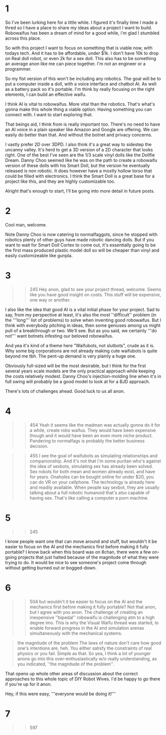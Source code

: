 # 1
So I've been lurking here for a little while. I figured it's finally time I made a thred so I have a place to share my ideas about a project I want to build. Robowaifus has been a dream of mind for a good while, i'm glad I stumbled across this place.

So with this project I want to focus on something that is viable now, with todays tech. And it has to be affordable, under $1k. I don't have 10k to drop on Real doll robot, or even 2k for a sex doll. This also has to be something an average anon like me can piece together. I'm not an engineer or a programmer. 

So my fist version of this won't be including any robotics. The goal will be to put a computer inside a doll, with a voice interface and chatbot AI. As well as a battery pack so it's portable. I'm think by really focusing on the right elements, I can build an effective waifu.

I think AI is vital to robowaifus. More vital than the robotics. That's what's gonna make this whole thing a viable option. Having something you can connect with. I want to start exploring that.

That beings aid, I think from is really important too. There's no need to have an AI voice in a plain speaker like Amazon and Google are offering. We can easily do better than that. And without the botnet and privacy concerns.

I vastly prefer 2D over 3DPD.  I also think it's a great way to sidestep the uncanny valley. It's herd to get a 3D version of a 2D character that looks right. One of the best I've seen are the 1/3 scale vinyl dolls like the Dollfie Dream.  Danny Choo seemed like he was on the path to create a robowaifu version of these dolls with his Smart Doll, but the version he eventually released is non robotic. It does however have a mostly hollow torso that could be filled with electronics. I think the Smart Doll is a great base for a project like this, and they are highly customizable too.

Alright that's enough to start, I'll be going into more detail in future posts.

# 2
Cool man, welcome.

Note Danny Choo is now catering to normalfaggots, since he stopped with robotics plenty of other guys have made robotic dancing dolls.  But if you want to wait for Smart Doll Cortex to come out, it's essentially going to be the first mass produced plastic model doll so will be cheaper than vinyl and easily customizeable like gunpla.

# 3
>>245
Hey anon, glad to see your project thread, welcome. Seems like you have good insight on costs. This stuff will be expensive, one way or another.

I also like the idea that good AI is a vital initial phase for your project. Sad to say, from my perspective at least, it's also the most ''difficult'' problem (in the '''long''' list of problems) to solve when inventing good robowaifus. But I think with everybody pitching in ideas, then some geniuses among us might pull of a breakthrough or two. We'll see. But as you said, we certainly '''do not''' want botnets infesting our beloved robowaifus.

And yea it's kind of a theme here "Waifubots, not slutbots", crude as it is. Why some big corporations are not already making cute waifubots is quite beyond me tbh. The pent-up demand is very plainly a huge one.

Obviously full-sized will be the most desirable, but I think for the first several years scale models are the only practical approach while keeping the costs relatively modest. Danny Choo's injection-molding line when it's in full swing will probably be a good model to look at for a BJD approach.

There's lots of challenges ahead. Good luck to us all anon.

# 4
>>454
Yeah it seems like the madman was actually gonna do it for a while, create robo waifus. They would have been expensive though and it would have been an even more niche product. Pandering to normalfags is probably the better business decision. 

>>455
I see the goal of waifubots as simulating relationships and companionship. And it's not that i'm some puritan who's against the idea of sexbots, simulating sex has already been solved. Sex robots for both mean and women already exist, and have for years. Onaholes can be bought online for under $20, you can do VR on your cellphone. The technology is already here and readily available. When people say sexbot, they are usually talking about a full robotic humanoid that's also capable of having sex. That's like calling a computer a porn machine.

# 5
>>245
I know people want one that can move around and stuff, but wouldn't it be easier to focus on the AI and the mechanics first before making it fully portable? I know back when this board was on 8chan, there were a few on-going projects that just halted because of the magnitude of what they were trying to do. It would be nice to see someone's project come through without getting burned out or bogged-down.

# 6
>>504
>but wouldn't it be easier to focus on the AI and the mechanics first before making it fully portable?
Not that anon, but I agree with you anon. The challenge of creating an inexpensive ''bipedal'' robowaifu is challenging atm to a high degree imo. This is why the Visual Waifu thread was started, to enable forward progress in the AI and simulation arenas simultaneously with the mechanical systems.

>the magnitude of the problem
The laws of nature don't care how good one's intentions are, heh. You either satisfy the constraints of real physics or you fail. Simple as that. So yea, I think a lot of younger anons go into this over-enthusiastically w/o really understanding, as you indicated, ''the magnitude of the problem''. 

That opens up whole other areas of discussion about the correct approaches to this whole topic of DIY Robot Wives. I'd be happy to go there if you're up for it anon.

Hey, if this were easy, '''everyone would be doing it!'''

# 7
>>597

